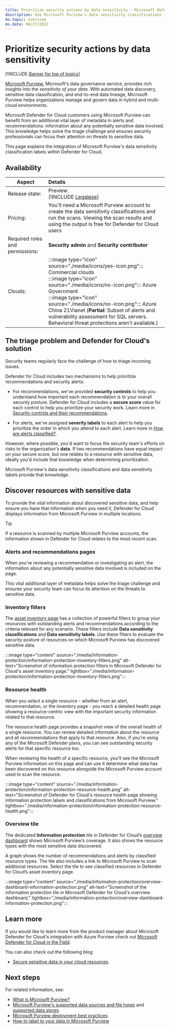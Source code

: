 ```yaml
---
title: Prioritize security actions by data sensitivity - Microsoft Defender for Cloud
description: Use Microsoft Purview's data sensitivity classifications in Microsoft Defender for Cloud
ms.topic: overview
ms.date: 04/27/2022
---
```

# Prioritize security actions by data sensitivity

[!INCLUDE [Banner for top of topics](./includes/banner.md)]

[Microsoft Purview](../purview/overview.md), Microsoft's data governance service, provides rich insights into the *sensitivity of your data*. With automated data discovery, sensitive data classification, and end-to-end data lineage, Microsoft Purview helps organizations manage and govern data in hybrid and multi-cloud environments.

Microsoft Defender for Cloud customers using Microsoft Purview can benefit from an additional vital layer of metadata in alerts and recommendations: information about any potentially sensitive data involved. This knowledge helps solve the triage challenge and ensures security professionals can focus their attention on threats to sensitive data.

This page explains the integration of Microsoft Purview's data sensitivity classification labels within Defender for Cloud.

## Availability
|Aspect|Details|
|----|:----|
|Release state:|Preview.<br>[!INCLUDE [Legalese](../../includes/defender-for-cloud-preview-legal-text.md)]|
|Pricing:|You'll need a Microsoft Purview account to create the data sensitivity classifications and run the scans. Viewing the scan results and using the output is free for Defender for Cloud users|
|Required roles and permissions:|**Security admin** and **Security contributor**|
|Clouds:|:::image type="icon" source="./media/icons/yes-icon.png"::: Commercial clouds<br>:::image type="icon" source="./media/icons/no-icon.png"::: Azure Government<br>:::image type="icon" source="./media/icons/no-icon.png"::: Azure China 21Vianet (**Partial**: Subset of alerts and vulnerability assessment for SQL servers. Behavioral threat protections aren't available.)|



## The triage problem and Defender for Cloud's solution
Security teams regularly face the challenge of how to triage incoming issues. 

Defender for Cloud includes two mechanisms to help prioritize recommendations and security alerts:

- For recommendations, we've provided **security controls** to help you understand how important each recommendation is to your overall security posture. Defender for Cloud includes a **secure score** value for each control to help you prioritize your security work. Learn more in [Security controls and their recommendations](secure-score-security-controls.md#security-controls-and-their-recommendations).

- For alerts, we've assigned **severity labels** to each alert to help you prioritize the order in which you attend to each alert. Learn more in [How are alerts classified?](alerts-overview.md#how-are-alerts-classified).

However, where possible, you'd want to focus the security team's efforts on risks to the organization's **data**. If two recommendations have equal impact on your secure score, but one relates to a resource with sensitive data, ideally you'd include that knowledge when determining prioritization.

Microsoft Purview's data sensitivity classifications and data sensitivity labels provide that knowledge.

## Discover resources with sensitive data
To provide the vital information about discovered sensitive data, and help ensure you have that information when you need it, Defender for Cloud displays information from Microsoft Purview in multiple locations.

> [!TIP]
> If a resource is scanned by multiple Microsoft Purview accounts, the information shown in Defender for Cloud relates to the most recent scan.


### Alerts and recommendations pages
When you're reviewing a recommendation or investigating an alert, the information about any potentially sensitive data involved is included on the page.

This vital additional layer of metadata helps solve the triage challenge and ensures your security team can focus its attention on the threats to sensitive data.



### Inventory filters
The [asset inventory page](asset-inventory.md) has a collection of powerful filters to group your resources with outstanding alerts and recommendations according to the criteria relevant for any scenario. These filters include **Data sensitivity classifications** and **Data sensitivity labels**. Use these filters to evaluate the security posture of resources on which Microsoft Purview has discovered sensitive data.

:::image type="content" source="./media/information-protection/information-protection-inventory-filters.png" alt-text="Screenshot of information protection filters in Microsoft Defender for Cloud's asset inventory page." lightbox="./media/information-protection/information-protection-inventory-filters.png":::

### Resource health 
When you select a single resource - whether from an alert, recommendation, or the inventory page - you reach a detailed health page showing a resource-centric view with the important security information related to that resource. 

The resource health page provides a snapshot view of the overall health of a single resource. You can review detailed information about the resource and all recommendations that apply to that resource. Also, if you're using any of the Microsoft Defender plans, you can see outstanding security alerts for that specific resource too.

When reviewing the health of a specific resource, you'll see the Microsoft Purview information on this page and can use it determine what data has been discovered on this resource alongside the Microsoft Purview account used to scan the resource.

:::image type="content" source="./media/information-protection/information-protection-resource-health.png" alt-text="Screenshot of Defender for Cloud's resource health page showing information protection labels and classifications from Microsoft Purview." lightbox="./media/information-protection/information-protection-resource-health.png":::

### Overview tile
The dedicated **Information protection** tile in Defender for Cloud’s [overview dashboard](overview-page.md) shows Microsoft Purview’s coverage. It also shows the resource types with the most sensitive data discovered.

A graph shows the number of recommendations and alerts by classified resource types. The tile also includes a link to Microsoft Purview to scan additional resources. Select the tile to see classified resources in Defender for Cloud’s asset inventory page.

:::image type="content" source="./media/information-protection/overview-dashboard-information-protection.png" alt-text="Screenshot of the information protection tile in Microsoft Defender for Cloud's overview dashboard." lightbox="./media/information-protection/overview-dashboard-information-protection.png":::

## Learn more

If you would like to learn more from the product manager about Microsoft Defender for Cloud's integration with Azure Purview check out [Microsoft Defender for Cloud in the Field](episode-two.md).

You can also check out the following blog:
- [Secure sensitive data in your cloud resources](https://techcommunity.microsoft.com/t5/microsoft-defender-for-cloud/secure-sensitive-data-in-your-cloud-resources/ba-p/2918646).

## Next steps

For related information, see:

- [What is Microsoft Purview?](../purview/overview.md)
- [Microsoft Purview's supported data sources and file types](../purview/sources-and-scans.md) and [supported data stores](../purview/purview-connector-overview.md)
- [Microsoft Purview deployment best practices](../purview/deployment-best-practices.md)
- [How to label to your data in Microsoft Purview](../purview/how-to-automatically-label-your-content.md)
